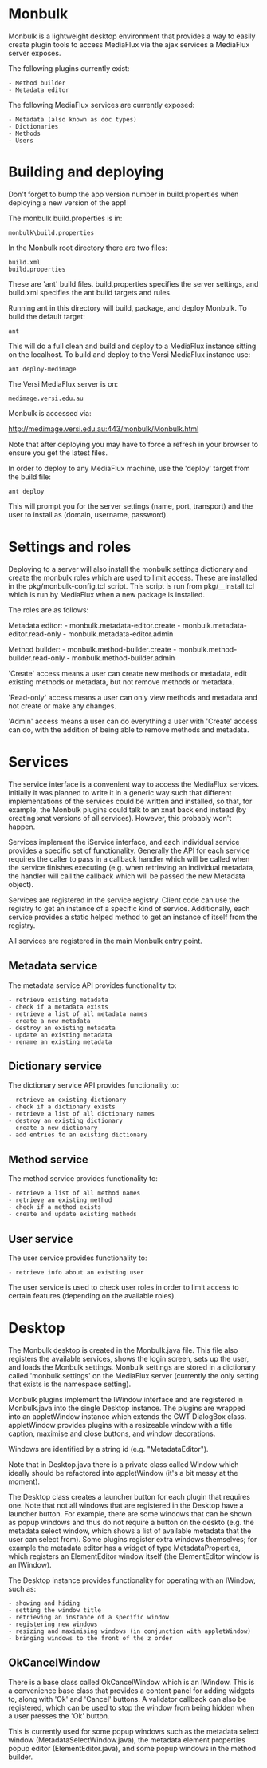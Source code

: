 Monbulk
=======

Monbulk is a lightweight desktop environment that provides a way to easily
create plugin tools to access MediaFlux via the ajax services a MediaFlux
server exposes.

The following plugins currently exist:

	- Method builder
	- Metadata editor

The following MediaFlux services are currently exposed:

	- Metadata (also known as doc types)
	- Dictionaries
	- Methods
	- Users

Building and deploying
======================

Don't forget to bump the app version number in build.properties when deploying
a new version of the app!

The monbulk build.properties is in:

	monbulk\build.properties

In the Monbulk root directory there are two files:

	build.xml
	build.properties

These are 'ant' build files.  build.properties specifies the server settings,
and build.xml specifies the ant build targets and rules.

Running ant in this directory will build, package, and deploy Monbulk.  To build
the default target:

	ant

This will do a full clean and build and deploy to a MediaFlux instance sitting
on the localhost.  To build and deploy to the Versi MediaFlux instance use:

	ant deploy-medimage

The Versi MediaFlux server is on:

	medimage.versi.edu.au

Monbulk is accessed via:

http://medimage.versi.edu.au:443/monbulk/Monbulk.html

Note that after deploying you may have to force a refresh in your browser to
ensure you get the latest files.

In order to deploy to any MediaFlux machine, use the 'deploy' target from the
build file:

	ant deploy

This will prompt you for the server settings (name, port, transport) and the
user to install as (domain, username, password).

Settings and roles
==================

Deploying to a server will also install the monbulk settings dictionary and
create the monbulk roles which are used to limit access.  These are installed
in the pkg/monbulk-config.tcl script.  This script is run from pkg/__install.tcl
which is run by MediaFlux when a new package is installed.

The roles are as follows:

Metadata editor:
	- monbulk.metadata-editor.create
	- monbulk.metadata-editor.read-only
	- monbulk.metadata-editor.admin

Method builder:
	- monbulk.method-builder.create
	- monbulk.method-builder.read-only
	- monbulk.method-builder.admin

'Create' access means a user can create new methods or metadata, edit existing
methods or metadata, but not remove methods or metadata.

'Read-only' access means a user can only view methods and metadata and not
create or make any changes.

'Admin' access means a user can do everything a user with 'Create' access can
do, with the addition of being able to remove methods and metadata.

Services
========

The service interface is a convenient way to access the MediaFlux services.
Initially it was planned to write it in a generic way such that different
implementations of the services could be written and installed, so that,
for example, the Monbulk plugins could talk to an xnat back end instead (by
creating xnat versions of all services).  However, this probably won't happen.

Services implement the iService interface, and each individual service
provides a specific set of functionality.  Generally the API for each service
requires the caller to pass in a callback handler which will be called when
the service finishes executing (e.g. when retrieving an individual metadata,
the handler will call the callback which will be passed the new Metadata
object).

Services are registered in the service registry.  Client code can use the
registry to get an instance of a specific kind of service.  Additionally,
each service provides a static helped method to get an instance of itself
from the registry.

All services are registered in the main Monbulk entry point.

Metadata service
----------------

The metadata service API provides functionality to:

	- retrieve existing metadata
	- check if a metadata exists
	- retrieve a list of all metadata names
	- create a new metadata
	- destroy an existing metadata
	- update an existing metadata
	- rename an existing metadata

Dictionary service
------------------

The dictionary service API provides functionality to:

	- retrieve an existing dictionary
	- check if a dictionary exists
	- retrieve a list of all dictionary names
	- destroy an existing dictionary
	- create a new dictionary
	- add entries to an existing dictionary

Method service
--------------

The method service provides functionality to:

	- retrieve a list of all method names
	- retrieve an existing method
	- check if a method exists
	- create and update existing methods

User service
------------

The user service provides functionality to:

	- retrieve info about an existing user

The user service is used to check user roles in order to limit access to
certain features (depending on the available roles).

Desktop
=======

The Monbulk desktop is created in the Monbulk.java file.  This file also
registers the available services, shows the login screen, sets up the user,
and loads the Monbulk settings.  Monbulk settings are stored in a dictionary
called 'monbulk.settings' on the MediaFlux server (currently the only setting
that exists is the namespace setting).

Monbulk plugins implement the IWindow interface and are registered in
Monbulk.java into the single Desktop instance.  The plugins are wrapped
into an appletWindow instance which extends the GWT DialogBox class.
appletWindow provides plugins with a resizeable window with a title caption,
maximise and close buttons, and window decorations.

Windows are identified by a string id (e.g. "MetadataEditor").

Note that in Desktop.java there is a private class called Window which
ideally should be refactored into appletWindow (it's a bit messy at the
moment).

The Desktop class creates a launcher button for each plugin that requires
one.  Note that not all windows that are registered in the Desktop have
a launcher button.  For example, there are some windows that can be shown
as popup windows and thus do not require a button on the deskto (e.g. the
metadata select window, which shows a list of available metadata that the
user can select from).  Some plugins register extra windows themselves; for
example the metadata editor has a widget of type MetadataProperties, which
registers an ElementEditor window itself (the ElementEditor window is an
IWindow).

The Desktop instance provides functionality for operating with an IWindow,
such as:

	- showing and hiding
	- setting the window title
	- retrieving an instance of a specific window
	- registering new windows
	- resizing and maximising windows (in conjunction with appletWindow)
	- bringing windows to the front of the z order

OkCancelWindow
--------------

There is a base class called OkCancelWindow which is an IWindow.  This is a
convenience base class that provides a content panel for adding widgets to,
along with 'Ok' and 'Cancel' buttons.  A validator callback can also be
registered, which can be used to stop the window from being hidden when a
user presses the 'Ok' button.

This is currently used for some popup windows such as the metadata select
window (MetadataSelectWindow.java), the metadata element properties popup
editor (ElementEditor.java), and some popup windows in the method builder.

